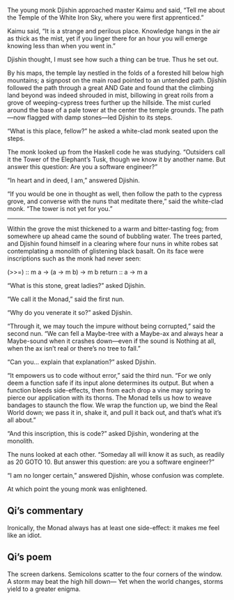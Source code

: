 The young monk Djishin approached master Kaimu and said,
“Tell me about the Temple of the White Iron Sky, where
you were first apprenticed.”

Kaimu said, “It is a strange and perilous place.  Knowledge
hangs in the air as thick as the mist, yet if you linger
there for an hour you will emerge knowing less than when
you went in.”

Djishin thought, I must see how such a thing can be true.
Thus he set out.

By his maps, the temple lay nestled in the folds of a
forested hill below high mountains; a signpost on the
main road pointed to an untended path.  Djishin followed the
path through a great AND Gate and found that the climbing land
beyond was indeed shrouded in mist, billowing in great roils from
a grove of weeping-cypress trees further up the hillside.
The mist curled around the base of a pale tower at the
center the temple grounds.  The path—now flagged with
damp stones—led Djishin to its steps.

“What is this place, fellow?” he asked a white-clad monk
seated upon the steps.

The monk looked up from the Haskell code he was studying.
“Outsiders call it the Tower of the Elephant’s Tusk, though
we know it by another name.  But answer this
question: Are you a software engineer?”

“In heart and in deed, I am,” answered Djishin.

“If you would be one in thought as well, then follow the
path to the cypress grove, and converse with the nuns that
meditate there,” said the white-clad monk.  “The tower is
not yet for you.”

----------

Within the grove the mist thickened to a warm and
bitter-tasting fog; from somewhere up ahead came the sound
of bubbling water.  The trees parted, and Djishin found
himself in a clearing where four nuns in white robes sat
contemplating a monolith of glistening black basalt.  On its
face were inscriptions such as the monk had never seen:

    
  (>>=) :: m a -> (a -> m b) -> m b
          return :: a -> m a


“What is this stone, great ladies?” asked Djishin.

“We call it the Monad,” said the first nun.

“Why do you venerate it so?” asked Djishin.

“Through it, we may touch the impure without being
corrupted,” said the second nun.  “We can fell a Maybe-tree
with a Maybe-ax and always hear a Maybe-sound when it
crashes down—even if the sound is Nothing at all, when
the ax isn’t real or there’s no tree to fall.”

“Can you... explain that explanation?” asked Djishin.

“It empowers us to code without error,” said the third nun.
“For we only deem a function safe if its input alone
determines its output.  But when a function bleeds
side-effects, then from each drop a vine may spring to
pierce our application with its thorns.  The Monad tells us
how to weave bandages to staunch the flow.  We wrap
the function up, we bind the Real World down; we pass it in,
shake it, and pull it back out, and that’s what it’s all
about.”

“And this inscription, this is code?” asked Djishin,
wondering at the monolith.

The nuns looked at each other.  “Someday all will know it as
such, as readily as 20 GOTO 10.  But answer this
question: are you a software engineer?”

“I am no longer certain,” answered Djishin, whose confusion was complete.

At which point the young monk was enlightened.

## Qi’s commentary

Ironically, the Monad always has at least one side-effect:
it makes me feel like an idiot.

## Qi’s poem

The screen darkens. 
Semicolons scatter to the four corners of the window. 
A storm may beat the high hill down—
Yet when the world changes, storms yield to a greater enigma.
